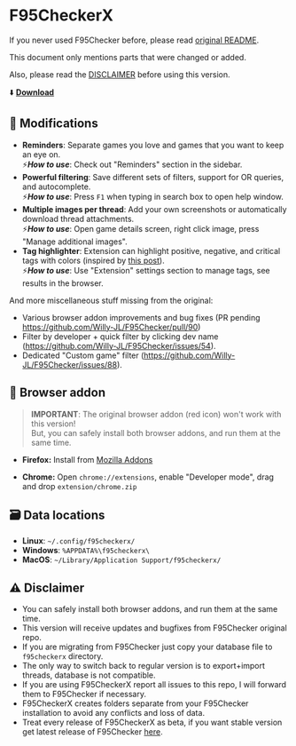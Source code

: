 # F95CheckerX

If you never used F95Checker before, please read [original README](https://github.com/Willy-JL/F95Checker).

This document only mentions parts that were changed or added.

Also, please read the [DISCLAIMER](https://github.com/littleraisins/F95CheckerX#warning-disclaimer) before using this version.

:arrow_down: **[Download](https://github.com/littleraisins/F95CheckerX/releases/latest)**

## :dna: Modifications

- **Reminders**: Separate games you love and games that you want to keep an eye on.  
  :zap:***How to use***: Check out "Reminders" section in the sidebar.
- **Powerful filtering**: Save different sets of filters, support for OR queries, and autocomplete.  
  :zap:***How to use***: Press `F1` when typing in search box to open help window.
- **Multiple images per thread**: Add your own screenshots or automatically download thread attachments.  
  :zap:***How to use***: Open game details screen, right click image, press "Manage additional images".
- **Tag highlighter**: Extension can highlight positive, negative, and critical tags with colors (inspired by [this post](https://f95zone.to/threads/f95zones-latest-updates-tag-highlighter.156364/)).  
  :zap:***How to use***: Use "Extension" settings section to manage tags, see results in the browser.

And more miscellaneous stuff missing from the original:
  - Various browser addon improvements and bug fixes (PR pending https://github.com/Willy-JL/F95Checker/pull/90)
  - Filter by developer + quick filter by clicking dev name (https://github.com/Willy-JL/F95Checker/issues/54).
  - Dedicated "Custom game" filter (https://github.com/Willy-JL/F95Checker/issues/88).

## :link: Browser addon

> **IMPORTANT**: The original browser addon (red icon) won't work with this version!  
> But, you can safely install both browser addons, and run them at the same time.

- **Firefox:** Install from [Mozilla Addons](https://addons.mozilla.org/en-US/firefox/addon/f95checkerx-browser-addon/?utm_source=addons.mozilla.org&utm_medium=referral&utm_content=search)

- **Chrome:** Open `chrome://extensions`, enable "Developer mode", drag and drop `extension/chrome.zip`
  
## :card_file_box: Data locations

  - **Linux**: `~/.config/f95checkerx/`
  - **Windows**: `%APPDATA%\f95checkerx\`
  - **MacOS**: `~/Library/Application Support/f95checkerx/`

## :warning: Disclaimer

- You can safely install both browser addons, and run them at the same time.
- This version will receive updates and bugfixes from F95Checker original repo.
- If you are migrating from F95Checker just copy your database file to `f95checkerx` directory.
- The only way to switch back to regular version is to export+import threads, database is not compatible.
- If you are using F95CheckerX report all issues to this repo, I will forward them to F95Checker if necessary.
- F95CheckerX creates folders separate from your F95Checker installation to avoid any conflicts and loss of data.
- Treat every release of F95CheckerX as beta, if you want stable version get latest release of F95Checker [here](https://github.com/Willy-JL/F95Checker/releases/latest).
